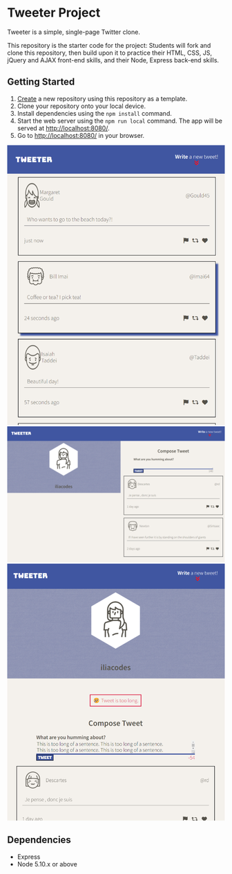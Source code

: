 # Tweeter Project

Tweeter is a simple, single-page Twitter clone.

This repository is the starter code for the project: Students will fork and clone this repository, then build upon it to practice their HTML, CSS, JS, jQuery and AJAX front-end skills, and their Node, Express back-end skills.

## Getting Started

1. [Create](https://docs.github.com/en/repositories/creating-and-managing-repositories/creating-a-repository-from-a-template) a new repository using this repository as a template.
2. Clone your repository onto your local device.
3. Install dependencies using the `npm install` command.
3. Start the web server using the `npm run local` command. The app will be served at <http://localhost:8080/>.
4. Go to <http://localhost:8080/> in your browser.

!["A view of tweets created."](https://github.com/iliacodes/tweeter/blob/master/docs/tweetList.png)
!["A view of the page in a browser"](https://github.com/iliacodes/tweeter/blob/master/docs/tweeterBrowserPage.png)
!["A view of the page in a mobile view along with a relevant error message."](https://github.com/iliacodes/tweeter/blob/master/docs/tweeterMobileView.png)


## Dependencies

- Express
- Node 5.10.x or above
